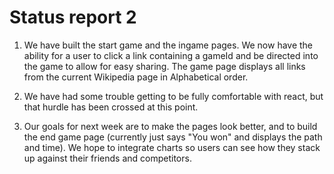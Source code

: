 # Status report 2

1) We have built the start game and the ingame pages. We now have the ability for a user to click a link containing a gameId and be directed into the game to allow for easy sharing. The game page displays all links from the current Wikipedia page in Alphabetical order.

2) We have had some trouble getting to be fully comfortable with react, but that hurdle has been crossed at this point.

3) Our goals for next week are to make the pages look better, and to build the end game page (currently just says "You won" and displays the path and time). We hope to integrate charts so users can see how they stack up against their friends and competitors. 